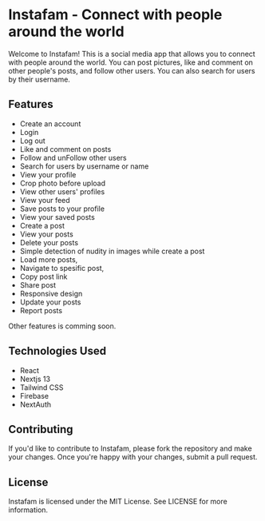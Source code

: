 # Instafam - Connect with people around the world

Welcome to Instafam! This is a social media app that allows you to connect with people around the world. You can post pictures, like and comment on other people's posts, and follow other users. You can also search for users by their username.

## Features

- Create an account
- Login
- Log out
- Like and comment on posts
- Follow and unFollow other users
- Search for users by username or name
- View your profile
- Crop photo before upload
- View other users' profiles
- View your feed
- Save posts to your profile
- View your saved posts
- Create a post
- View your posts
- Delete your posts
- Simple detection of nudity in images while create a post
- Load more posts,
- Navigate to spesific post,
- Copy post link
- Share post
- Responsive design
- Update your posts
- Report posts

Other features is comming soon.

## Technologies Used

- React
- Nextjs 13
- Tailwind CSS
- Firebase
- NextAuth

## Contributing

If you'd like to contribute to Instafam, please fork the repository and make your changes. Once you're happy with your changes, submit a pull request.

## License

Instafam is licensed under the MIT License. See LICENSE for more information.
